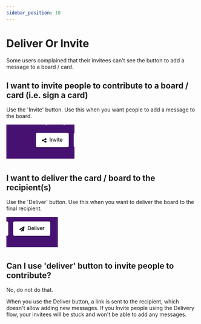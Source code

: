 ```yaml
---
sidebar_position: 10
---
```


# Deliver Or Invite

Some users complained that their invitees can't see the button to add a message to a board / card.

## I want to invite people to contribute to a board / card (i.e. sign a card)

Use the 'Invite' button. Use this when you want people to add a message to the board.

![Alt text](image-6.png)

## I want to deliver the card / board to the recipient(s)

Use the 'Deliver' button. Use this when you want to deliver the board to the final recipient.

![Alt text](image-7.png)

## Can I use 'deliver' button to invite people to contribute?

No, do not do that.

When you use the Deliver button, a link is sent to the recipient, which doesn't allow adding new messages. If you Invite people using the Delivery flow, your invitees will be stuck and won't be able to add any messages.


